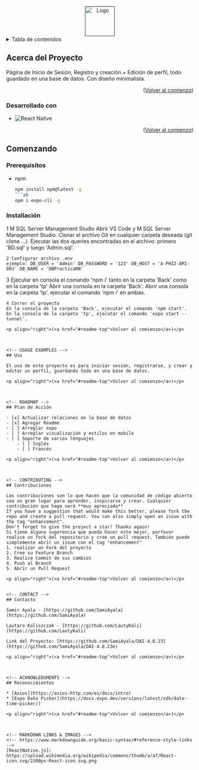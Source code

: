 <!-- Improved compatibility of back to top link: See: https://github.com/othneildrew/Best-README-Template/pull/73 -->
<a name="readme-top"></a>
<!--
*** Thanks for checking out the Best-README-Template. If you have a suggestion
*** that would make this better, please fork the repo and create a pull request
*** or simply open an issue with the tag "enhancement".
*** Don't forget to give the project a star!
*** Thanks again! Now go create something AMAZING! :D
-->

<!-- PROJECT LOGO -->
<br />
<div align="center">
  <a href="">
    <img src="https://cdn-icons-png.flaticon.com/512/5087/5087579.png" alt="Logo" width="80" height="80">
  </a>

</div>



<!-- TABLE OF CONTENTS -->
<details>
  <summary>Tabla de contenidos</summary>
  <ol>
    <li>
      <a href="#Acerca-del-Proyecto">Acerca del proyecto</a>
      <ul>
        <li><a href="#desarrollado-con">Desarrollado con</a></li>
      </ul>
    </li>
    <li>
      <a href="#Comenzando">Cómo empezar</a>
      <ul>
        <li><a href="#prerequisitos">Prerequisitos</a></li>
        <li><a href="#instalación">Instalacióm</a></li>
      </ul>
    </li>
    <li><a href="#Uso">Uso</a></li>
    <li><a href="#Plan-de-Acción">Plan de acción</a></li>
    <li><a href="#contribuciones">Contribuciones</a></li>
    <li><a href="#contacto">Contacto</a></li>
    <li><a href="#reconocimiento">Reconocimientos</a></li>
  </ol>
</details>



<!-- ABOUT THE PROJECT -->
## Acerca del Proyecto

Página de Inicio de Sesión, Registro y creación + Edición de perfil, todo guardado en una base de datos. Con diseño minimalista.


<p align="right">(<a href="#readme-top">Volver al comienzo</a>)</p>



### Desarrollado con

* ![React Native](https://img.shields.io/badge/react_native-%2320232a.svg?style=for-the-badge&logo=react&logoColor=%2361DAFB)

<p align="right">(<a href="#readme-top">Volver al comienzo</a>)</p>


<!-- GETTING STARTED -->
## Comenzando

### Prerequisitos

* npm
  ```sh
  npm install npm@latest -g
  ```sh
  npm i expo-cli -g
  ```

### Installación

1 M SQL Server Management Studio
Abrir VS Code y M SQL Server Management Studio.
Clonar el archivo Git en cualquier carpeta deseada (git clone ...).
Ejecutar las dos queries encontradas en el archivo: primero 'BD.sql' y luego 'Admin.sql'.
```
2 Configurar archivo .env
ejemplo: DB_USER = 'Admin' DB_PASSWORD = '123' DB_HOST = 'A-PHZ2-AMI-003' DB_NAME = 'DBPracticaRN'
```
3 Ejecutar en consola el comando 'npm i' tanto en la carpeta 'Back' como en la carpeta 'tp'
Abrir una consola en la carpeta 'Back'.
Abrir una consola en la carpeta 'tp'.
ejecutar el comando 'npm i' en ambas.
```
4 Correr el proyecto
En la consola de la carpeta 'Back', ejecutar el comando 'npm start'.
En la consola de la carpeta 'tp', ejecutar el comando 'expo start --tunnel'.

<p align="right">(<a href="#readme-top">Volver al comienzo</a>)</p>



<!-- USAGE EXAMPLES -->
## Uso

El uso de este proyecto es para iniciar sesión, registrarse, y crear y editar un perfil, guardando todo en una base de datos.

<p align="right">(<a href="#readme-top">Volver al comienzo</a>)</p>



<!-- ROADMAP -->
## Plan de Acción

- [x] Actualizar relaciones en la base de datos
- [x] Agregar Readme
- [ ] Arreglar expo
- [ ] Arreglar visualización y estilos en mobile
- [ ] Soporte de varios lenguajes
    - [ ] Inglés
    - [ ] Francés

<p align="right">(<a href="#readme-top">Volver al comienzo</a>)</p>



<!-- CONTRIBUTING -->
## Contribuciones

Las contribuciones son lo que hacen que la comunidad de código abierto sea un gran lugar para aprender, inspirarse y crear. Cualquier contribución que haga será **muy apreciada**
If you have a suggestion that would make this better, please fork the repo and create a pull request. You can also simply open an issue with the tag "enhancement".
Don't forget to give the project a star! Thanks again!
Si tiene alguna sugerencia que pueda hacer esto mejor, porfavor realice un fork del repositorio y cree un pull request. También puede simplemente abrir un issue con el tag "enhancement"  
1. realizar un Fork del proyecto 
2. Cree su Feature Branch
3. Realice Commit de sus cambios  
4. Push al Branch 
5. Abrir un Pull Request

<p align="right">(<a href="#readme-top">Volver al comienzo</a>)</p>


<!-- CONTACT -->
## Contacto

Samir Ayala - [https://github.com/SamiAyala](https://github.com/SamiAyala)

Lautaro Kaliszczak - [https://github.com/LautyKali](https://github.com/LautyKali)

Link del Proyecto: [https://github.com/SamiAyala/DAI-4.8.23](https://github.com/SamiAyala/DAI-4.8.23e)

<p align="right">(<a href="#readme-top">Volver al comienzo</a>)</p>



<!-- ACKNOWLEDGMENTS -->
## Reconocimientos

* [Axios](https://axios-http.com/es/docs/intro)
* [Expo Date Picker](https://docs.expo.dev/versions/latest/sdk/date-time-picker/)

<p align="right">(<a href="#readme-top">Volver al comienzo</a>)</p>



<!-- MARKDOWN LINKS & IMAGES -->
<!-- https://www.markdownguide.org/basic-syntax/#reference-style-links -->
[ReactNative.js]: https://upload.wikimedia.org/wikipedia/commons/thumb/a/a7/React-icon.svg/2300px-React-icon.svg.png
